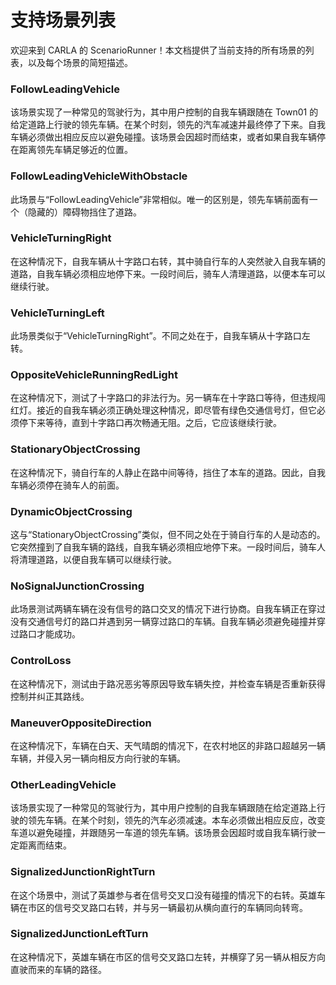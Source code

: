 # 支持场景列表

欢迎来到 CARLA 的 ScenarioRunner！本文档提供了当前支持的所有场景的列表，以及每个场景的简短描述。

### FollowLeadingVehicle
该场景实现了一种常见的驾驶行为，其中用户控制的自我车辆跟随在 Town01 的给定道路上行驶的领先车辆。在某个时刻，领先的汽车减速并最终停了下来。自我车辆必须做出相应反应以避免碰撞。该场景会因超时而结束，或者如果自我车辆停在距离领先车辆足够近的位置。

### FollowLeadingVehicleWithObstacle
此场景与“FollowLeadingVehicle”非常相似。唯一的区别是，领先车辆前面有一个（隐藏的）障碍物挡住了道路。

### VehicleTurningRight
在这种情况下，自我车辆从十字路口右转，其中骑自行车的人突然驶入自我车辆的道路，自我车辆必须相应地停下来。一段时间后，骑车人清理道路，以便本车可以继续行驶。

### VehicleTurningLeft
此场景类似于“VehicleTurningRight”。不同之处在于，自我车辆从十字路口左转。

### OppositeVehicleRunningRedLight
在这种情况下，测试了十字路口的非法行为。另一辆车在十字路口等待，但违规闯红灯。接近的自我车辆必须正确处理这种情况，即尽管有绿色交通信号灯，但它必须停下来等待，直到十字路口再次畅通无阻。之后，它应该继续行驶。

### StationaryObjectCrossing
在这种情况下，骑自行车的人静止在路中间等待，挡住了本车的道路。因此，自我车辆必须停在骑车人的前面。

### DynamicObjectCrossing
这与“StationaryObjectCrossing”类似，但不同之处在于骑自行车的人是动态的。它突然撞到了自我车辆的路线，自我车辆必须相应地停下来。一段时间后，骑车人将清理道路，以便自我车辆可以继续行驶。

### NoSignalJunctionCrossing
此场景测试两辆车辆在没有信号的路口交叉的情况下进行协商。自我车辆正在穿过没有交通信号灯的路口并遇到另一辆穿过路口的车辆。自我车辆必须避免碰撞并穿过路口才能成功。

### ControlLoss
在这种情况下，测试由于路况恶劣等原因导致车辆失控，并检查车辆是否重新获得控制并纠正其路线。 

### ManeuverOppositeDirection
在这种情况下，车辆在白天、天气晴朗的情况下，在农村地区的非路口超越另一辆车辆，并侵入另一辆向相反方向行驶的车辆。 

### OtherLeadingVehicle
该场景实现了一种常见的驾驶行为，其中用户控制的自我车辆跟随在给定道路上行驶的领先车辆。在某个时刻，领先的汽车必须减速。本车必须做出相应反应，改变车道以避免碰撞，并跟随另一车道的领先车辆。该场景会因超时或自我车辆行驶一定距离而结束。

### SignalizedJunctionRightTurn
在这个场景中，测试了英雄参与者在信号交叉口没有碰撞的情况下的右转。英雄车辆在市区的信号交叉路口右转，并与另一辆最初从横向直行的车辆同向转弯。 

### SignalizedJunctionLeftTurn
在这种情况下，英雄车辆在市区的信号交叉路口左转，并横穿了另一辆从相反方向直驶而来的车辆的路径。
